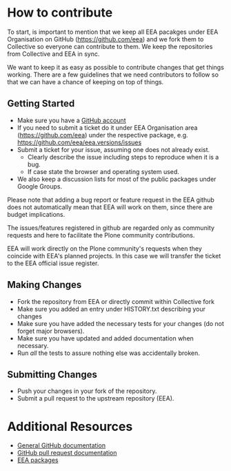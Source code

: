 # How to contribute

To start, is important to mention that we keep all EEA pacakges under EEA Organisation
on GitHub (https://github.com/eea) and we fork them to Collective so everyone can
contribute to them. We keep the repositories from Collective and EEA in sync.

We want to keep it as easy as possible to contribute changes that
get things working. There are a few guidelines that we
need contributors to follow so that we can have a chance of keeping on
top of things.

## Getting Started

* Make sure you have a [GitHub account](https://github.com/signup/free)
* If you need to submit a ticket do it under EEA Organisation area (https://github.com/eea)
  under the respective package, e.g. https://github.com/eea/eea.versions/issues
* Submit a ticket for your issue, assuming one does not already exist.
  * Clearly describe the issue including steps to reproduce when it is a bug.
  * If case state the browser and operating system used.
* We also keep a discussion lists for most of the public packages under Google Groups.

Please note that adding a bug report or feature request in the EEA github does not
automatically mean that EEA will work on them, since there are budget implications.

The issues/features registered in github are regarded only as community requests and
here to facilitate the Plone community contributions.

EEA will work directly on the Plone community's requests when they coincide with
EEA's planned projects. In this case we will transfer the ticket to the EEA
official issue register.

## Making Changes

* Fork the repository from EEA or directly commit within Collective fork
* Make sure you added an entry under HISTORY.txt describing your changes
* Make sure you have added the necessary tests for your changes (do not forget major browsers).
* Make sure you have updated and added documentation when necessary.
* Run _all_ the tests to assure nothing else was accidentally broken.

## Submitting Changes

* Push your changes in your fork of the repository.
* Submit a pull request to the upstream repository (EEA).

# Additional Resources

* [General GitHub documentation](http://help.github.com/)
* [GitHub pull request documentation](http://help.github.com/send-pull-requests/)
* [EEA packages](https://eea.github.io/docs/IT-systems/)
